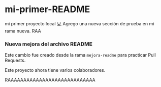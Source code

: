 # mi-primer-README

mi primer proyecto local 💻
Agrego una nueva sección de prueba en mi rama nueva.
RAA

### Nueva mejora del archivo README

Este cambio fue creado desde la rama `mejora-readme` para practicar Pull Requests.

Este proyecto ahora tiene varios colaboradores.

RAAAAAAAAAAAAAAAAAAAAAAAAAAAA